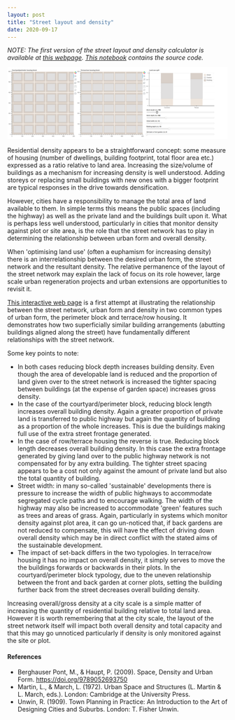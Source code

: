 ```yaml
---
layout: post
title: "Street layout and density"
date: 2020-09-17
---
```


*NOTE: The first version of the street layout and density calculator is available at [this webpage](https://atelierlibre.org/density_calculator/Street_layout_and_density.html). [This notebook](https://github.com/AtelierLibre/facon) contains the source code.*

![Street layout and density calculator](/images/Density_calculator.png "Street layout and density calculator")

Residential density appears to be a straightforward concept: some measure of housing (number of dwellings, building footprint, total floor area etc.) expressed as a ratio relative to land area. Increasing the size/volume of buildings as a mechanism for increasing density is well understood. Adding storeys or replacing small buildings with new ones with a bigger footprint are typical responses in the drive towards densification.

However, cities have a responsibility to manage the total area of land available to them. In simple terms this means the public spaces (including the highway) as well as the private land and the buildings built upon it. What is perhaps less well understood, particularly in cities that monitor density against plot or site area, is the role that the street network has to play in determining the relationship between urban form and overall density.

When 'optimising land use' (often a euphamism for increasing density) there is an interrelationship between the desired urban form, the street network and the resultant density. The relative permanence of the layout of the street network may explain the lack of focus on its role however, large scale urban regeneration projects and urban extensions are opportunities to revisit it.

[This interactive web page](https://atelierlibre.org/density_calculator/Street_layout_and_density.html) is a first attempt at illustrating the relationship between the street network, urban form and density in two common types of urban form, the perimeter block and terrace/row housing. It demonstrates how two superficially similar building arrangements (abutting buildings aligned along the street) have fundamentally different relationships with the street network.

Some key points to note:

- In both cases reducing block depth increases building density. Even though the area of developable land is reduced and the proportion of land given over to the street network is increased the tighter spacing between buildings (at the expense of garden space) increases gross density.
- In the case of the courtyard/perimeter block, reducing block length increases overall building density. Again a greater proportion of private land is transferred to public highway but again the quantity of building as a proportion of the whole increases. This is due the buildings making full use of the extra street frontage generated.
- In the case of row/terrace housing the reverse is true. Reducing block length decreases overall building density. In this case the extra frontage generated by giving land over to the public highway network is not compensated for by any extra building. The tighter street spacing appears to be a cost not only against the amount of private land but also the total quantity of building.
- Street width: in many so-called 'sustainable' developments there is pressure to increase the width of public highways to accommodate segregated cycle paths and to encourage walking. The width of the highway may also be increased to accommodate 'green' features such as trees and areas of grass. Again, particularly in systems which monitor density against plot area, it can go un-noticed that, if back gardens are not reduced to compensate, this will have the effect of driving down overall density which may be in direct conflict with the stated aims of the sustainable development.
- The impact of set-back differs in the two typologies. In terrace/row housing it has no impact on overall density, it simply serves to move the the buildings forwards or backwards in their plots. In the courtyard/perimeter block typology, due to the uneven relationship between the front and back garden at corner plots, setting the building further back from the street decreases overall building density.

Increasing overall/gross density at a city scale is a simple matter of increasing the quantity of residential building relative to total land area. However it is worth remembering that at the city scale, the layout of the street network itself will impact both overall density and total capacity and that this may go unnoticed particularly if density is only monitored against the site or plot.

#### References

- Berghauser Pont, M., & Haupt, P. (2009). Space, Density and Urban Form. https://doi.org/9789052693750
- Martin, L., & March, L. (1972). Urban Space and Structures (L. Martin & L. March, eds.). London: Cambridge at the University Press.
- Unwin, R. (1909). Town Planning in Practice: An Introduction to the Art of Designing Cities and Suburbs. London: T. Fisher Unwin.
